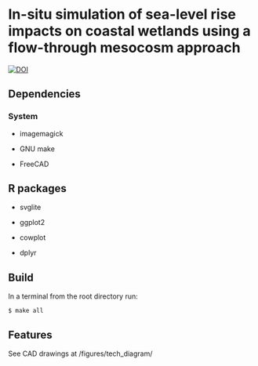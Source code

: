 # In-situ simulation of sea-level rise impacts on coastal wetlands using a flow-through mesocosm approach 

[![DOI](https://zenodo.org/badge/DOI/10.5281/zenodo.1117118.svg)](https://doi.org/10.5281/zenodo.1117118)

## Dependencies

### System

 * imagemagick

 * GNU make
 
 * FreeCAD
 
## R packages

 * svglite
	
 * ggplot2
	
 * cowplot
 
 * dplyr

## Build

In a terminal from the root directory run:

`$ make all`

## Features

See CAD drawings at /figures/tech_diagram/
